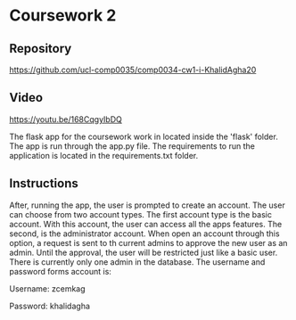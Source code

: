 # Coursework 2
## Repository
https://github.com/ucl-comp0035/comp0034-cw1-i-KhalidAgha20

## Video
https://youtu.be/168CqgyIbDQ


The flask app for the coursework work in located inside the 'flask' folder. The app is run through the app.py file. The
requirements to run the application is located in the requirements.txt folder.

## Instructions
After, running the app, the user is prompted to create an account. The user can choose from two account types. The first
account type is the basic account. With this account, the user can access all the apps features. The second, is the
administrator account. When open an account through this option, a request is sent to th current admins to approve the
new user as an admin. Until the approval, the user will be restricted just like a basic user. There is currently only
one admin in the database. The username and password forms account is:

Username: zcemkag

Password: khalidagha

